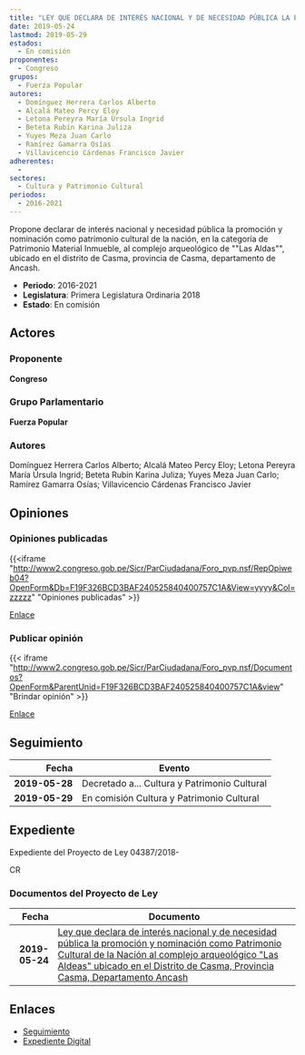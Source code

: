 ```yaml
---
title: "LEY QUE DECLARA DE INTERÉS NACIONAL Y DE NECESIDAD PÚBLICA LA PROMOCIÓN Y NOMINACIÓN COMO PATRIMONIO CULTURAL DE LA NACIÓN AL COMPLEJO ARQUEOLÓGICO 'LAS ALDAS' UBICADO EN EL DISTRITO DE CASMA, PROVINCIA DE CASMA, DEPARTAMENTO DE ANCASH"
date: 2019-05-24
lastmod: 2019-05-29
estados: 
  - En comisión
proponentes: 
  - Congreso
grupos: 
  - Fuerza Popular
autores: 
  - Domínguez Herrera Carlos Alberto
  - Alcalá Mateo Percy Eloy
  - Letona Pereyra María Úrsula Ingrid
  - Beteta Rubín Karina Juliza
  - Yuyes Meza Juan Carlo
  - Ramírez Gamarra Osías
  - Villavicencio Cárdenas Francisco Javier
adherentes: 
  - 
sectores: 
  - Cultura y Patrimonio Cultural
periodos: 
  - 2016-2021
---
```


Propone declarar de interés nacional y necesidad pública la promoción y nominación como patrimonio cultural de la nación, en la categoría de Patrimonio Material Inmueble, al complejo arqueológico de ""Las Aldas"", ubicado en el distrito de Casma, provincia de Casma, departamento de Ancash.

- **Periodo**: 2016-2021
- **Legislatura**: Primera Legislatura Ordinaria 2018
- **Estado**: En comisión

## Actores

### Proponente

**Congreso**

### Grupo Parlamentario

**Fuerza Popular**

### Autores

Domínguez Herrera Carlos Alberto; Alcalá Mateo Percy Eloy; Letona Pereyra María Úrsula Ingrid; Beteta Rubín Karina Juliza; Yuyes Meza Juan Carlo; Ramírez Gamarra Osías; Villavicencio Cárdenas Francisco Javier


## Opiniones

### Opiniones publicadas

{{<iframe "http://www2.congreso.gob.pe/Sicr/ParCiudadana/Foro_pvp.nsf/RepOpiweb04?OpenForm&Db=F19F326BCD3BAF240525840400757C1A&View=yyyy&Col=zzzzz" "Opiniones publicadas" >}}

[Enlace](http://www2.congreso.gob.pe/Sicr/ParCiudadana/Foro_pvp.nsf/RepOpiweb04?OpenForm&Db=F19F326BCD3BAF240525840400757C1A&View=yyyy&Col=zzzzz)
### Publicar opinión

{{< iframe "http://www2.congreso.gob.pe/Sicr/ParCiudadana/Foro_pvp.nsf/Documentos?OpenForm&ParentUnid=F19F326BCD3BAF240525840400757C1A&view" "Brindar opinión" >}}

[Enlace](http://www2.congreso.gob.pe/Sicr/ParCiudadana/Foro_pvp.nsf/Documentos?OpenForm&ParentUnid=F19F326BCD3BAF240525840400757C1A&view)

## Seguimiento

| Fecha | Evento |
|------:|--------|
| **2019-05-28** | Decretado a... Cultura y Patrimonio Cultural|
| **2019-05-29** | En comisión Cultura y Patrimonio Cultural|


## Expediente

Expediente del Proyecto de Ley 04387/2018-

CR


### Documentos del Proyecto de Ley

| Fecha | Documento |
|------:|--------|
| **2019-05-24** | [Ley que declara de interés nacional y de necesidad pública la promoción y nominación como Patrimonio Cultural de la Nación al complejo arqueológico "Las Aldeas" ubicado en el Distrito de Casma, Provincia Casma, Departamento Ancash](http://www.leyes.congreso.gob.pe/Documentos/2016_2021/Proyectos_de_Ley_y_de_Resoluciones_Legislativas/PL0438720190524.pdf) |

## Enlaces 

- [Seguimiento](http://www2.congreso.gob.pe/Sicr/TraDocEstProc/CLProLey2016.nsf/f7fff46988ca05b1052578e100829cc7/2f13c1036a169389052584050001904d?OpenDocument)
- [Expediente Digital](http://www2.congreso.gob.pe/Sicr/TraDocEstProc/CLProLey2016.nsf/f7fff46988ca05b1052578e100829cc7/2f13c1036a169389052584050001904d?OpenDocument&Click=05257FB7005EB655.eb71d0cf91d8294e05256cdf006b5706/$Body/0.1C6C)
